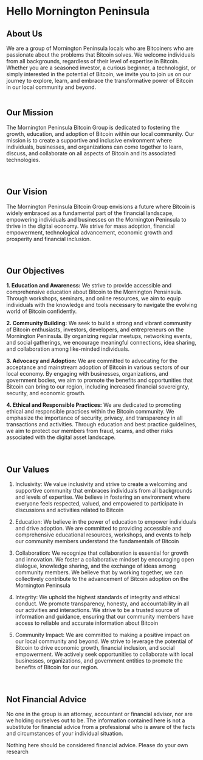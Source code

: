 # Hello Mornington Peninsula

## About Us
We are a group of Mornington Peninsula locals who are Bitcoiners who are passionate about the problems that Bitcoin solves.  We welcome individuals from all backgrounds, regardless of their level of expertise in Bitcoin. Whether you are a seasoned investor, a curious beginner, a technologist, or simply interested in the potential of Bitcoin, we invite you to join us on our journey to explore, learn, and embrace the transformative power of Bitcoin in our local community and beyond.  <br/><br/>

## Our Mission
The Mornington Peninsula Bitcoin Group is dedicated to fostering the growth, education, and adoption of Bitcoin within our local community. Our mission is to create a supportive and inclusive environment where individuals, businesses, and organizations can come together to learn, discuss, and collaborate on all aspects of Bitcoin and its associated technologies.  
<br/><br/>

## Our Vision
The Mornington Peninsula Bitcoin Group envisions a future where Bitcoin is widely embraced as a fundamental part of the financial landscape, empowering individuals and businesses on the Mornington Peninsula to thrive in the digital economy.  We strive for mass adoption, financial empowerment, technological advancement, economic growth and prosperity and financial inclusion.  
<br/><br/>

## Our Objectives
**1. Education and Awareness:** We strive to provide accessible and comprehensive education about Bitcoin to the Mornington Pensinsula. Through workshops, seminars, and online resources, we aim to equip individuals with the knowledge and tools necessary to navigate the evolving world of Bitcoin confidently.

**2. Community Building:** We seek to build a strong and vibrant community of Bitcoin enthusiasts, investors, developers, and entrepreneurs on the Mornington Peninsula. By organizing regular meetups, networking events, and social gatherings, we encourage meaningful connections, idea sharing, and collaboration among like-minded individuals.

**3. Advocacy and Adoption:** We are committed to advocating for the acceptance and mainstream adoption of Bitcoin in various sectors of our local economy. By engaging with businesses, organizations, and government bodies, we aim to promote the benefits and opportunities that Bitcoin can bring to our region, including increased financial sovereignty, security, and economic growth.

**4. Ethical and Responsible Practices:** We are dedicated to promoting ethical and responsible practices within the Bitcoin community. We emphasize the importance of security, privacy, and transparency in all transactions and activities. Through education and best practice guidelines, we aim to protect our members from fraud, scams, and other risks associated with the digital asset landscape.  
<br/><br/>

## Our Values

1. Inclusivity: We value inclusivity and strive to create a welcoming and supportive community that embraces individuals from all backgrounds and levels of expertise. We believe in fostering an environment where everyone feels respected, valued, and empowered to participate in discussions and activities related to Bitcoin

2. Education: We believe in the power of education to empower individuals and drive adoption. We are committed to providing accessible and comprehensive educational resources, workshops, and events to help our community members understand the fundamentals of Bitcoin

3. Collaboration: We recognize that collaboration is essential for growth and innovation. We foster a collaborative mindset by encouraging open dialogue, knowledge sharing, and the exchange of ideas among community members. We believe that by working together, we can collectively contribute to the advancement of Bitcoin adoption on the Mornington Peninsula

4. Integrity: We uphold the highest standards of integrity and ethical conduct. We promote transparency, honesty, and accountability in all our activities and interactions. We strive to be a trusted source of information and guidance, ensuring that our community members have access to reliable and accurate information about Bitcoin

5. Community Impact: We are committed to making a positive impact on our local community and beyond. We strive to leverage the potential of Bitcoin to drive economic growth, financial inclusion, and social empowerment. We actively seek opportunities to collaborate with local businesses, organizations, and government entities to promote the benefits of Bitcoin for our region.  
<br/><br/>

## Not Financial Advice
No one in the group is an attorney, accountant or financial advisor, nor are we holding ourselves out to be.  The information contained here is not a substitute for financial advice from a professional who is aware of the facts and circumstances of your individual situation.

Nothing here should be considered financial advice.  Please do your own research
